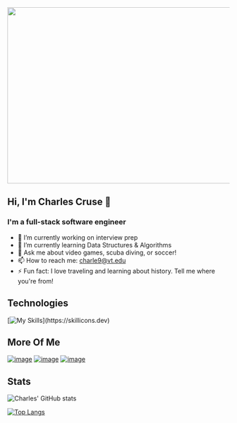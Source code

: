 <img height="400" width="5000" src="https://github.com/cruse-charles/cruse-charles/assets/121701827/861030cc-f009-4965-8f40-4004cd18581f"/>

## Hi, I'm Charles Cruse 👋
### I'm a full-stack software engineer
<!--
**cruse-charles/cruse-charles** is a ✨ _special_ ✨ repository because its `README.md` (this file) appears on your GitHub profile.

Here are some ideas to get you started:
-->
- 🔭 I’m currently working on interview prep
- 🌱 I’m currently learning Data Structures & Algorithms
- 💬 Ask me about video games, scuba diving, or soccer!
- 📫 How to reach me: charle9@vt.edu
- ⚡ Fun fact: I love traveling and learning about history. Tell me where you're from!

## Technologies
[![My Skills](https://skillicons.dev/icons?i=js,rails,react,redux,ruby,nodejs,mongodb,postgres,html,css,)](https://skillicons.dev)

## More Of Me

<a href="https://www.linkedin.com/in/charles-cruse-2ba72ab6/">![image](https://img.shields.io/badge/LinkedIn-0077B5?style=for-the-badge&logo=linkedin&logoColor=white)</a>
<a href="https://wellfound.com/u/charles-neal-cruse">![image](https://img.shields.io/badge/Wellfound-000000?style=for-the-badge&logo=AngelList&logoColor=white)</a>
<a href="https://charlesnealcruse.netlify.app/#">![image](https://img.shields.io/badge/Portfolio%20Site-29B2FE?style=for-the-badge&logo=Freelancer&logoColor=white)</a>

## Stats

![Charles' GitHub stats](https://github-readme-stats.vercel.app/api?username=cruse-charles&show_icons=true&theme=transparent)

[![Top Langs](https://github-readme-stats.vercel.app/api/top-langs/?username=cruse-charles&hide_progress=false&theme=transparent&layout=compact)](https://github.com/anuraghazra/github-readme-stats)
